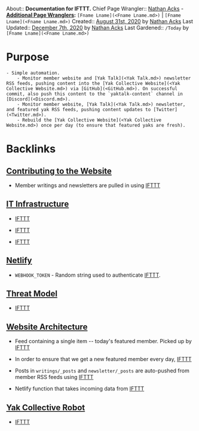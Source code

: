 About:: __Documentation for IFTTT.__
Chief Page Wrangler:: [Nathan Acks](<Nathan Acks.md>)
    - **[Additional Page Wranglers](<Additional Page Wranglers.md>):** `[Fname Lname](<Fname Lname.md>)` | `[Fname Lname](<Fname Lname.md>)`
Created:: [August 31st, 2020](<August 31st, 2020.md>) by [Nathan Acks](<Nathan Acks.md>)
Last Updated:: [December 7th, 2020](<December 7th, 2020.md>) by [Nathan Acks](<Nathan Acks.md>)
Last Gardened:: `/Today` by `[Fname Lname](<Fname Lname.md>)`
# Purpose
    - Simple automation.
        - Monitor member website and [Yak Talk](<Yak Talk.md>) newsletter RSS feeds, pushing content into the [Yak Collective Website](<Yak Collective Website.md>) via [GitHub](<GitHub.md>). On successful commit, also push this content to the `yaktalk-content` channel in [Discord](<Discord.md>).
        - Monitor member website, [Yak Talk](<Yak Talk.md>) newsletter, and featured yak RSS feeds, pushing content updates to [Twitter](<Twitter.md>).
        - Rebuild the [Yak Collective Website](<Yak Collective Website.md>) once per day (to ensure that featured yaks are fresh).

# Backlinks
## [Contributing to the Website](<Contributing to the Website.md>)
- Member writings and newsletters are pulled in using [IFTTT](<IFTTT.md>)

## [IT Infrastructure](<IT Infrastructure.md>)
- [IFTTT](<IFTTT.md>)

- [IFTTT](<IFTTT.md>)

- [IFTTT](<IFTTT.md>)

## [Netlify](<Netlify.md>)
- `WEBHOOK_TOKEN` - Random string used to authenticate [IFTTT](<IFTTT.md>).

## [Threat Model](<Threat Model.md>)
- [IFTTT](<IFTTT.md>)

## [Website Architecture](<Website Architecture.md>)
- Feed containing a single item -- today's featured member. Picked up by [IFTTT](<IFTTT.md>)

- In order to ensure that we get a new featured member every day, [IFTTT](<IFTTT.md>)

- Posts in `writings/_posts` and `newsletter/_posts` are auto-pushed from member RSS feeds using [IFTTT](<IFTTT.md>)

- Netlify function that takes incoming data from [IFTTT](<IFTTT.md>)

## [Yak Collective Robot](<Yak Collective Robot.md>)
- [IFTTT](<IFTTT.md>)

